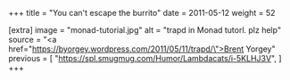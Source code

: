 +++
title = "You can't escape the burrito"
date = 2011-05-12
weight = 52

[extra]
image = "monad-tutorial.jpg"
alt = "trapd in Monad tutorl. plz help"
source = "<a href=\"https://byorgey.wordpress.com/2011/05/11/trapd/\">Brent Yorgey</a>"
previous = [
  "https://spl.smugmug.com/Humor/Lambdacats/i-5KLHJ3V",
]
+++
